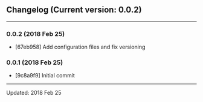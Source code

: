 ## Changelog (Current version: 0.0.2)

-----------------

### 0.0.2 (2018 Feb 25)

* [67eb958] Add configuration files and fix versioning

### 0.0.1 (2018 Feb 25)

* [9c8a9f9] Initial commit

-----------------

Updated: 2018 Feb 25
